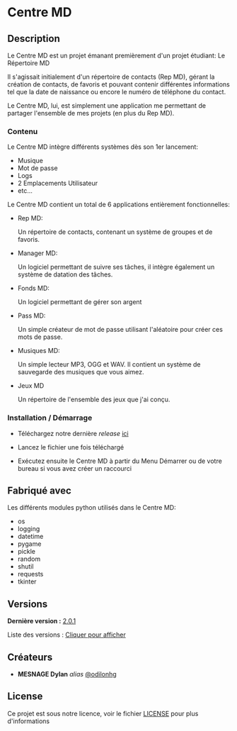 # Centre MD

## Description

Le Centre MD est un projet émanant premièrement d'un projet étudiant:
Le Répertoire MD

Il s'agissait initialement d'un répertoire de contacts (Rep MD),
gérant la création de contacts, de favoris et pouvant contenir
différentes informations tel que la date de naissance ou encore
le numéro de téléphone du contact.

Le Centre MD, lui, est simplement une application me permettant
de partager l'ensemble de mes projets (en plus du Rep MD).

### Contenu

Le Centre MD intègre différents systèmes
dès son 1er lancement:

* Musique
* Mot de passe
* Logs
* 2 Emplacements Utilisateur
* etc...

Le Centre MD contient un total de
6 applications entièrement fonctionnelles:

- Rep MD:

	Un répertoire de contacts,
	contenant un système de groupes
	et de favoris.

- Manager MD:
	
	Un logiciel permettant de suivre
	ses tâches, il intègre également
	un système de datation des tâches.

- Fonds MD:

	Un logiciel permettant
	de gérer son argent

- Pass MD:

	Un simple créateur de mot de passe
	utilisant l'aléatoire pour créer
	ces mots de passe.

- Musiques MD:

	Un simple lecteur MP3, OGG et WAV.
	Il contient un système de sauvegarde
	des musiques que vous aimez.

- Jeux MD

	Un répertoire de l'ensemble
	des jeux que j'ai conçu.

### Installation / Démarrage

- Téléchargez notre dernière _release_ [ici](https://github.com/odilonhg/Centre-MD/releases/download/v2.0.1/CentreMD_Installer.exe)

- Lancez le fichier une fois téléchargé

- Exécutez ensuite le Centre MD à partir
  du Menu Démarrer ou de votre bureau
  si vous avez créer un raccourci

## Fabriqué avec

Les différents modules python utilisés dans le Centre MD:

* os
* logging
* datetime
* pygame
* pickle
* random
* shutil
* requests
* tkinter

## Versions
**Dernière version :** [2.0.1](https://github.com/odilonhg/Centre-MD/releases/tag/v2.0.1)

Liste des versions : [Cliquer pour afficher](https://github.com/odilonhg/Centre-MD/releases/)

## Créateurs
* **MESNAGE Dylan** _alias_ [@odilonhg](https://github.com/odilonhg)

## License

Ce projet est sous notre licence, voir le fichier [LICENSE](LICENSE.txt) pour plus d'informations